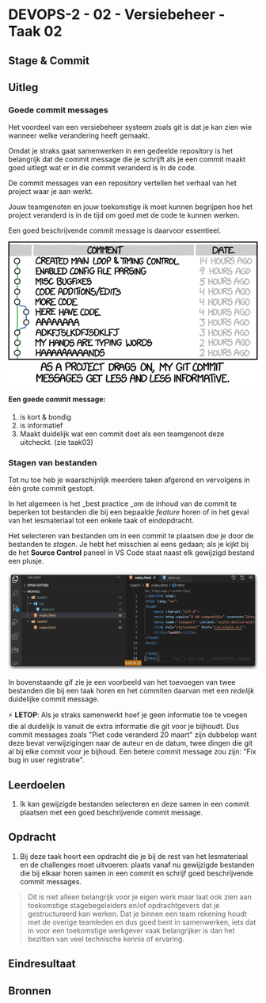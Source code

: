 # DEVOPS-2 - 02 - Versiebeheer - Taak 02

## Stage & Commit

## Uitleg

### Goede commit messages 

Het voordeel van een versiebeheer systeem zoals git is dat je kan zien wie wanneer welke verandering heeft gemaakt.

Omdat je straks gaat samenwerken in een gedeelde repository is het belangrijk dat de commit message die je schrijft als je een commit maakt goed uitlegt wat er in die commit veranderd is in de code.

De commit messages van een repository vertellen het verhaal van het project waar je aan werkt.

Jouw teamgenoten en jouw toekomstige ik moet kunnen begrijpen hoe het project veranderd is in de tijd om goed met de code te kunnen werken.

Een goed beschrijvende commit message is daarvoor essentieel.

![Git voorbeeld](img/git-voorbeeld.png)

#### Een goede commit message:
1. is kort & bondig
2. is informatief
3. Maakt duidelijk wat een commit doet als een teamgenoot deze uitcheckt. (zie taak03)

### Stagen van bestanden

Tot nu toe heb je waarschijnlijk meerdere taken afgerond en vervolgens in één grote commit gestopt. 

In het algemeen is het _best practice _om de inhoud van de commit te beperken tot bestanden die bij een bepaalde _feature_ horen of in het geval van het lesmateriaal tot een enkele taak of eindopdracht. 

Het selecteren van bestanden om in een commit te plaatsen doe je door de bestanden te _stagen_. Je hebt het misschien al eens gedaan; als je kijkt bij de het **Source Control** paneel in VS Code staat naast elk gewijzigd bestand een plusje.

![Bestanden toevoegen aan de stage](img/git-add-to-stage.gif)

In bovenstaande gif zie je een voorbeeld van het toevoegen van twee bestanden die bij een taak horen en het commiten daarvan met een _redelijk_ duidelijke commit message.

:zap: **LETOP**: Als je straks samenwerkt hoef je geen informatie toe te voegen die al duidelijk is vanuit de extra informatie die git voor je bijhoudt. Dus commit messages zoals "Piet code veranderd 20 maart" zijn dubbelop want deze bevat verwijzigingen naar de auteur en de datum, twee dingen die git al bij elke commit voor je bijhoud. Een betere commit message zou zijn: "Fix bug in user registratie".

## Leerdoelen

1. Ik kan gewijzigde bestanden selecteren en deze samen in een commit plaatsen met een goed beschrijvende commit message. 

## Opdracht

1. Bij deze taak hoort een opdracht die je bij de rest van het lesmateriaal en de challenges moet uitvoeren: plaats vanaf nu gewijzigde bestanden die bij elkaar horen samen in een commit en schrijf goed beschrijvende commit messages. 
> Dit is niet alleen belangrijk voor je eigen werk maar laat ook zien aan toekomstige stagebegeleiders en/of opdrachtgevers dat je gestructureerd kan werken. Dat je binnen een team rekening houdt met de overige teamleden en dus goed bent in samenwerken, iets dat in voor een toekomstige werkgever vaak belangrijker is dan het bezitten van veel technische kennis of ervaring.

## Eindresultaat



## Bronnen
